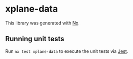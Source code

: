 # xplane-data

This library was generated with [Nx](https://nx.dev).

## Running unit tests

Run `nx test xplane-data` to execute the unit tests via [Jest](https://jestjs.io).
